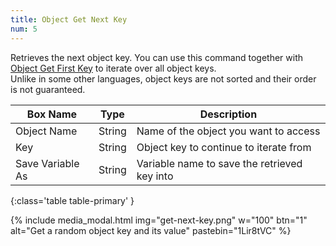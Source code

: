 ```yaml
---
title: Object Get Next Key
num: 5
---
```


Retrieves the next object key. You can use this command together with [Object Get First Key](#objectgetfirstkey) to iterate over all object keys.\
Unlike in some other languages, object keys are not sorted and their order is not guaranteed.

| Box Name | Type | Description |
|-------|--------|--------|
|Object Name|String|Name of the object you want to access
|Key|String|Object key to continue to iterate from
|Save Variable As|String|Variable name to save the retrieved key into
{:class='table table-primary' }

{% include media_modal.html img="get-next-key.png" w="100" btn="1" alt="Get a random object key and its value" pastebin="1Lir8tVC" %}














